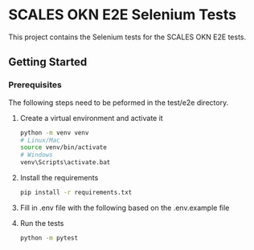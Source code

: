 # SCALES OKN E2E Selenium Tests

This project contains the Selenium tests for the SCALES OKN E2E tests.

## Getting Started

### Prerequisites

The following steps need to be peformed in the test/e2e directory.

1. Create a virtual environment and activate it

    ```bash
    python -m venv venv
    # Linux/Mac
    source venv/bin/activate
    # Windows
    venv\Scripts\activate.bat
    ```

1. Install the requirements

    ```bash
    pip install -r requirements.txt
    ```

1. Fill in .env file with the following based on the .env.example file


1. Run the tests
    
    ```bash
    python -m pytest
    ```